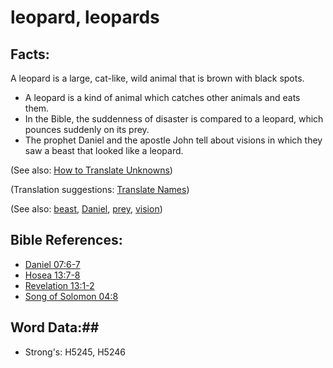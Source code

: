 # leopard, leopards #

## Facts: ##

A leopard is a large, cat-like, wild animal that is brown with black spots.

* A leopard is a kind of animal which catches other animals and eats them.
* In the Bible, the suddenness of disaster is compared to a leopard, which pounces suddenly on its prey.
* The prophet Daniel and the apostle John tell about visions in which they saw a beast that looked like a leopard.

(See also: [How to Translate Unknowns](rc://en/ta/man/translate/translate-unknown))

(Translation suggestions: [Translate Names](rc://en/ta/man/translate/translate-names))

(See also: [beast](beast.md), [Daniel](../names/daniel.md), [prey](prey.md), [vision](vision.md))

## Bible References: ##

* [Daniel 07:6-7](rc://en/tn/help/dan/07/06)
* [Hosea 13:7-8](rc://en/tn/help/hos/13/07)
* [Revelation 13:1-2](rc://en/tn/help/rev/13/01)
* [Song of Solomon 04:8](rc://en/tn/help/sng/04/08)

## Word Data:##

* Strong's: H5245, H5246
